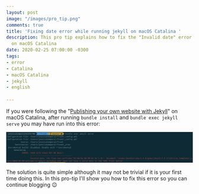 ```yaml
---
layout: post
image: "/images/pro_tip.png"
comments: true
title: 'Fixing date error while running jekyll on macOS Catalina '
description: This pro tip explains how to fix the "Invalid date" error you may see
  on macOS Catalina
date: 2020-02-25 07:00:00 -0300
tags:
- error
- Catalina
- macOS Catalina
- jekyll
- english

---
```

If you were following the "[Publishing your own website with Jekyll](https://jtemporal.com/publishing-a-website-with-jekyll/)" on macOS Catalina, after running `bundle install` and `bundle exec jekyll serve` you may have run into this error:

![](images/invalid_date_macos_catalina.png)

The solution is quite simple although it may not be trivial if it is your first time doing this. In this pro-tip I'll show you how to fix this error so you can continue blogging 😉